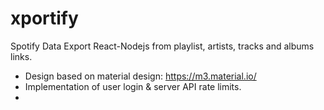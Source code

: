 # xportify
Spotify Data Export React-Nodejs from playlist, artists, tracks and albums links.
- Design based on material design: https://m3.material.io/
- Implementation of user login & server API rate limits.
- 
